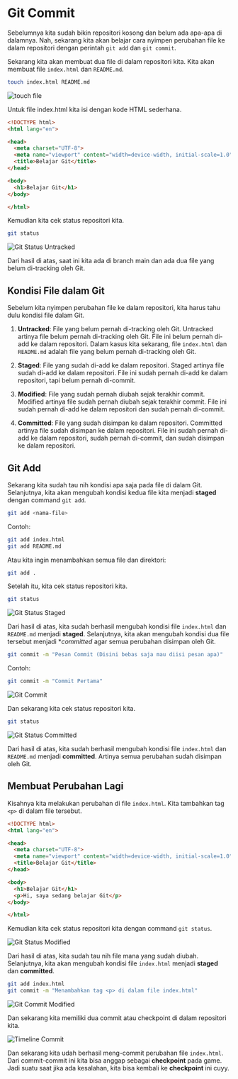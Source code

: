 # Git Commit

Sebelumnya kita sudah bikin repositori kosong dan belum ada apa-apa di dalamnya. Nah, sekarang kita akan belajar cara nyimpen perubahan file ke dalam repositori dengan perintah `git add` dan `git commit`.

Sekarang kita akan membuat dua file di dalam repositori kita. Kita akan membuat file `index.html` dan `README.md`.

```bash
touch index.html README.md
```

![touch file](../../photo/git/git-touch-file.png)

Untuk file index.html kita isi dengan kode HTML sederhana.

```HTML
<!DOCTYPE html>
<html lang="en">

<head>
  <meta charset="UTF-8">
  <meta name="viewport" content="width=device-width, initial-scale=1.0">
  <title>Belajar Git</title>
</head>

<body>
  <h1>Belajar Git</h1>
</body>

</html>
```

Kemudian kita cek status repositori kita.

```bash
git status
```

![Git Status Untracked](../../photo/git/git-status-untracked.png)

Dari hasil di atas, saat ini kita ada di branch main dan ada dua file yang belum di-tracking oleh Git.

## Kondisi File dalam Git

Sebelum kita nyimpen perubahan file ke dalam repositori, kita harus tahu dulu kondisi file dalam Git.

1. **Untracked**: File yang belum pernah di-tracking oleh Git.
Untracked artinya file belum pernah di-tracking oleh Git. File ini belum pernah di-add ke dalam repositori. Dalam kasus kita sekarang, file `index.html` dan `README.md` adalah file yang belum pernah di-tracking oleh Git.

2. **Staged**: File yang sudah di-add ke dalam repositori.
Staged artinya file sudah di-add ke dalam repositori. File ini sudah pernah di-add ke dalam repositori, tapi belum pernah di-commit.

3. **Modified**: File yang sudah pernah diubah sejak terakhir commit.
Modified artinya file sudah pernah diubah sejak terakhir commit. File ini sudah pernah di-add ke dalam repositori dan sudah pernah di-commit.

4. **Committed**: File yang sudah disimpan ke dalam repositori.
Committed artinya file sudah disimpan ke dalam repositori. File ini sudah pernah di-add ke dalam repositori, sudah pernah di-commit, dan sudah disimpan ke dalam repositori.

## Git Add

Sekarang kita sudah tau nih kondisi apa saja pada file di dalam Git. Selanjutnya, kita akan mengubah kondisi kedua file kita menjadi **staged** dengan command `git add`.

```bash
git add <nama-file>
```

Contoh:

```bash
git add index.html
git add README.md
```

Atau kita ingin menambahkan semua file dan direktori:

```bash
git add .
```

Setelah itu, kita cek status repositori kita.

```bash
git status
```

![Git Status Staged](../../photo/git/git-status-add.png)

Dari hasil di atas, kita sudah berhasil mengubah kondisi file `index.html` dan `README.md` menjadi **staged**. Selanjutnya, kita akan mengubah kondisi dua file tersebut menjadi **committed* agar semua perubahan disimpan oleh Git.

```bash
git commit -m "Pesan Commit (Disini bebas saja mau diisi pesan apa)"
```

Contoh:

```bash
git commit -m "Commit Pertama"
```

![Git Commit](../../photo/git/git-commit.png)

Dan sekarang kita cek status repositori kita.

```bash
git status
```

![Git Status Committed](../../photo/git/git-status-commited.png)

Dari hasil di atas, kita sudah berhasil mengubah kondisi file `index.html` dan `README.md` menjadi **committed**. Artinya semua perubahan sudah disimpan oleh Git.

## Membuat Perubahan Lagi

Kisahnya kita melakukan perubahan di file `index.html`. Kita tambahkan tag `<p>` di dalam file tersebut.

```HTML
<!DOCTYPE html>
<html lang="en">

<head>
  <meta charset="UTF-8">
  <meta name="viewport" content="width=device-width, initial-scale=1.0">
  <title>Belajar Git</title>
</head>

<body>
  <h1>Belajar Git</h1>
  <p>Hi, saya sedang belajar Git</p>
</body>

</html>
```

Kemudian kita cek status repositori kita dengan command `git status`.

![Git Status Modified](../../photo/git/git-status-modified.png)

Dari hasil di atas, kita sudah tau nih file mana yang sudah diubah. Selanjutnya, kita akan mengubah kondisi file `index.html` menjadi **staged** dan **committed**.

```bash
git add index.html
git commit -m "Menambahkan tag <p> di dalam file index.html"
```

![Git Commit Modified](../../photo/git/git-recommit.png)

Dan sekarang kita memiliki dua commit atau checkpoint di dalam repositori kita.

![Timeline Commit](../../photo/git/timeline-commit.png)

Dan sekarang kita udah berhasil meng-commit perubahan file `index.html`. Dari commit-commit ini kita bisa anggap sebagai **checkpoint** pada game. Jadi suatu saat jika ada kesalahan, kita bisa kembali ke **checkpoint** ini cuyy.
